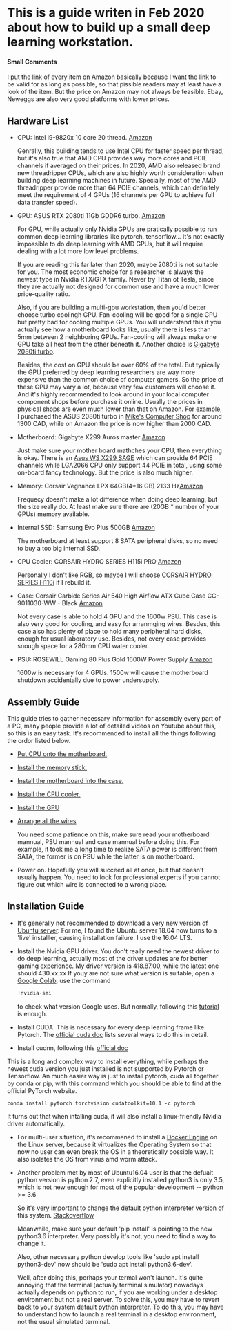 # This is a guide writen in Feb 2020 about how to build up a small deep learning workstation.

#### Small Comments

I put the link of every item on Amazon basically because I want the link to be valid for as long as possible, so that pissible readers may at least have a look of the item. But the price on Amazon may not always be feasible. Ebay, Neweggs are also very good platforms with lower prices.
## Hardware List
* CPU: Intel i9-9820x 10 core 20 thread. [Amazon](https://www.amazon.ca/Intel-i9-9820X-Processor-Unlocked-Processors/dp/B07KCCH7JL/ref=sr_1_1?keywords=9820x&qid=1581821067&sr=8-1)
  
  Genrally, this building tends to use Intel CPU for faster speed per thread, but it's also true that AMD CPU provides way more cores and PCIE channels if averaged on their prices. In 2020, AMD also released brand new threadripper CPUs, which are also highly worth consideration when building deep learning machines in future. Specially, most of the AMD threadripper provide more than 64 PCIE channels, which can definitely meet the requirement of 4 GPUs (16 channels per GPU to achieve full data transfer speed).

* GPU: ASUS RTX 2080ti 11Gb GDDR6 turbo. [Amazon](https://www.amazon.ca/GeForce%C2%AE-Turbo-Type-C-Graphics-TURBO-RTX2080TI-11G/dp/B07GK2LWDL/ref=sr_1_1?keywords=2080ti+turbo&qid=1581822891&sr=8-1)
  
  For GPU, while actually only Nvidia GPUs are pratically possible to run common deep learning libraries like pytorch, tensorflow... It's not exactly impossible to do deep learning with AMD GPUs, but it will require dealing with a lot more low level problems.

  If you are reading this far later than 2020, maybe 2080ti is not suitable for you. The most economic choice for a researcher is always the newest type in Nvidia RTX/GTX family. Never try Titan ot Tesla, since they are actually not designed for common use and have a much lower price-quality ratio.

  Also, if you are building a multi-gpu workstation, then you'd better choose turbo coolingh GPU. Fan-cooling will be good for a single GPU but pretty bad for cooling multiple GPUs. You will understand this if you actually see how a motherboard looks like, usually there is less than 5mm between 2 neighboring GPUs. Fan-cooling will always make one GPU take all heat from the other beneath it. Another choice is [Gigabyte 2080ti turbo](https://www.gigabyte.com/ca/Graphics-Card/GV-N208TTURBO-11GC-rev-10#kf).

  Besides, the cost on GPU should be over 60% of the total. But typically the GPU preferred by deep learning researchers are way more expensive than the common choice of computer gamers. So the price of these GPU may vary a lot, because very few customers will choose it. And it's highly recommended to look around in your local computer component shops before purchase it online. Usually the prices in physical shops are even much lower than that on Amazon. For example, I purchased the ASUS 2080ti turbo in [Mike's Computer Shop](https://mikescomputershop.com/) for around 1300 CAD, while on Amazon the price is now higher than 2000 CAD.

* Motherboard: Gigabyte X299 Auros master [Amazon](https://www.amazon.ca/GIGABYTE-X299-AORUS-Master-Motherboards/dp/B07KZGRCV3/ref=sr_1_5?keywords=auros+master&qid=1581823394&sr=8-5)
  
  Just make sure your mother board mathches your CPU, then everything is okay. There is an [Asus WS X299 SAGE](https://www.amazon.ca/Asus-X299-SAGE-Workstation-Motherboard/dp/B07GKZ5NRB/ref=sr_1_1?keywords=motherboard+x299+sage&qid=1581823480&sr=8-1) which can provide 64 PCIE channels while LGA2066 CPU only support 44 PCIE in total, using some on-board fancy technology. But the price is also much higher. 
* Memory: Corsair Vegnance LPX 64GB(4*16 GB) 2133 Hz[Amazon](https://www.amazon.ca/Corsair-Vengeance-288-Pin-Memory-CMK32GX4M2B3200C16/dp/B0196QNBU4/ref=sr_1_3?keywords=corsair%2Bvengeance%2Blpx%2B32gb&qid=1581825095&sr=8-3&th=1)
  
  Frequecy doesn't make a lot difference when doing deep learning, but the size really do. At least make sure there are (20GB * number of your GPUs) memory available.

* Internal SSD: Samsung Evo Plus 500GB [Amazon](https://www.amazon.ca/Samsung-970-EVO-Plus-MZ-V7S500B/dp/B07M7Q21N7/ref=sr_1_1?keywords=samsung+evo+plus&qid=1581825281&sr=8-1)
  
  The motherboard at least support 8 SATA peripheral disks, so no need to buy a too big internal SSD.
* CPU Cooler: CORSAIR HYDRO SERIES H115i PRO [Amazon](https://www.amazon.ca/CORSAIR-Radiator-Advanced-Lighting-Software/dp/B077G3C6HH/ref=sr_1_1_sspa?keywords=corsair+cooler+h115i+pro&qid=1581827696&sr=8-1-spons&psc=1&spLa=ZW5jcnlwdGVkUXVhbGlmaWVyPUEzOTJQT1FMR1VHUk8wJmVuY3J5cHRlZElkPUEwMDMwMjk0MUFWNExBOVVKQ1ZGNyZlbmNyeXB0ZWRBZElkPUEwODUxNjg3MlZPVjhPWFQ1SDlFOCZ3aWRnZXROYW1lPXNwX2F0ZiZhY3Rpb249Y2xpY2tSZWRpcmVjdCZkb05vdExvZ0NsaWNrPXRydWU=)
  
  Personally I don't like RGB, so maybe I will shoose [CORSAIR HYDRO SERIES H110i](https://www.amazon.ca/CORSAIR-Radiator-Advanced-Lighting-Software/dp/B019955W7C/ref=sr_1_1_sspa?keywords=corsair%2Bcooler%2Bh115i%2Bpro&qid=1581827696&sr=8-1-spons&spLa=ZW5jcnlwdGVkUXVhbGlmaWVyPUEzOTJQT1FMR1VHUk8wJmVuY3J5cHRlZElkPUEwMDMwMjk0MUFWNExBOVVKQ1ZGNyZlbmNyeXB0ZWRBZElkPUEwODUxNjg3MlZPVjhPWFQ1SDlFOCZ3aWRnZXROYW1lPXNwX2F0ZiZhY3Rpb249Y2xpY2tSZWRpcmVjdCZkb05vdExvZ0NsaWNrPXRydWU&th=1) if I rebuild it.

* Case: Corsair Carbide Series Air 540 High Airflow ATX Cube Case CC-9011030-WW - Black [Amazon](https://www.amazon.ca/Corsair-Carbide-High-Airflow-CC-9011030-WW/dp/B00D6GINF4/ref=sr_1_8?crid=28BM1OFBFX3CN&keywords=corsair+atx+case&qid=1581829077&sprefix=corsair+ATX%2Caps%2C205&sr=8-8)
  
  Not every case is able to hold 4 GPU and the 1600w PSU. This case is also very good for cooling, and easy for arranmging wires. Besdes, this case also has plenty of place to hold many peripheral hard disks, enough for usual laboratory use. Besides, not every case provides snough space for a 280mm CPU water cooler.
* PSU: ROSEWILL Gaming 80 Plus Gold 1600W Power Supply [Amazon](https://www.amazon.ca/ROSEWILL-HERCULES-Certified-Extra-long-CrossFire/dp/B00PCLGZOC/ref=sr_1_7?keywords=power+1600w&qid=1581829211&sr=8-7)
  
  1600w is necessary for 4 GPUs. 1500w will cause the motherboard shutdown accidentally due to power undersupply.

## Assembly Guide
This guide tries to gather necessary information for assembly every part of a PC, many people provide a lot of detailed videos on Youtube about this, so this is an easy task. It's recommended to install all the things following the ordor listed below.
* [Put CPU onto the motherboard.](https://www.youtube.com/watch?v=_zojIW-2DD8)
* [Install the memory stick.](https://www.youtube.com/watch?v=v3J9VtWMEE8) 
* [Install the motherboard into the case.](https://www.youtube.com/watch?v=oI4TZGLxy78)
* [Install the CPU cooler.](https://www.youtube.com/watch?v=UWt22EV8m3Q)
* [Install the GPU](https://www.youtube.com/watch?v=HoLv2s23mMQ)
* [Arrange all the wires](https://www.youtube.com/watch?v=UixqA7Exk_I)
  
  You need some patience on this, make sure read your motherboard mannual, PSU mannual and case mannual before doing this. For example, it took me a long time to realize SATA power is different from SATA, the former is on PSU while the latter is on motherboard.
* Power on. Hopefully you will succeed all at once, but that doesn't usually happen. You need to look for professional experts if you cannot figure out which wire is connected to a wrong place.  

## Installation Guide
* It's generally not recommended to download a very new version of [Ubuntu server](https://ubuntu.com/download/server). For me, I found the Ubuntu server 18.04 now turns to a 'live' installler, causing installation failure. I use the 16.04 LTS.

* Install the Nvidia GPU driver. You don't really need the newest driver to do deep learning, actually most of the driver updates are for better gaming experience. My driver version is 418.87.00, while the latest one should 430.xx.xx If youy are not sure what version is suitable, open a [Google Colab](https://colab.research.google.com/), use the command 

  ```python
  !nvidia-smi
  ```
  to check what version Google uses. But normally, following this [tutorial](https://www.linuxbabe.com/ubuntu/install-nvidia-driver-ubuntu-18-04) is enough. 
* Install CUDA. This is necessary for every deep learning frame like Pytorch. The [official cuda doc](https://docs.nvidia.com/cuda/cuda-installation-guide-linux/index.html) lists several ways to do this in detail.
* Install cudnn, following this [official doc](https://docs.nvidia.com/deeplearning/sdk/cudnn-install/index.html)

This is a long and complex way to install everything, while perhaps the newest cuda version you just installed is not supported by Pytorch or Tensorflow. An much easier way is just to install pytorch, cuda all together by conda or pip, with this command which you should be able to find at the official PyTorch website.
```shell
conda install pytorch torchvision cudatoolkit=10.1 -c pytorch
```  
It turns out that when intalling cuda, it will also install a linux-friendly Nvidia driver automatically.

* For multi-user situation, it's recommened to install a [Docker Engine](https://docs.docker.com/install/linux/docker-ce/ubuntu/) on the Linux server, because it virtualizes the Operating System so that now no user can even break the OS in a theoretically possible way. It also isolates the OS from virus amd worm attack.
* Another problem met by most of Ubuntu16.04 user is that the defualt python version is python 2.7, even explicitly installed python3 is only 3.5, which is not new enough for most of the popular development -- python >= 3.6

  So it's very important to change the default python interpreter version of this system. [Stackoverflow](https://stackoverflow.com/questions/43621584/why-cant-i-install-python3-6-dev-on-ubuntu16-04)

  Meanwhile, make sure your default 'pip install' is pointing to the new python3.6 interpreter. Very possibly it's not, you need to find a way to change it.

  Also, other necessary python develop tools like 'sudo apt install python3-dev' now should be 'sudo apt install python3.6-dev'.

  Well, after doing this, perhaps your termal won't launch. It's quite annoying that the terminal (actually terminal simulator) nowadays actually depends on python to run, if you are working under a desktop environment but not a real server. To solve this, you may have to revert back to your system default python interpreter. To do this, you may have to understand how to launch a real terminal in a desktop environment, not the usual simulated terminal.
    
